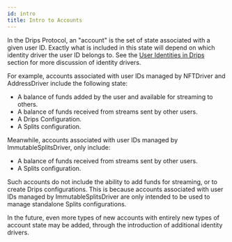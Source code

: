 ```yaml
---
id: intro
title: Intro to Accounts
---
```


In the Drips Protocol, an "account" is the set of state associated with a given user ID. Exactly what is included in this state
will depend on which identity driver the user ID belongs to. See the [User Identities in Drips][ui] section for more discussion of
identity drivers.

For example, accounts associated with user IDs managed by NFTDriver and AddressDriver include the following state:

* A balance of funds added by the user and available for streaming to others.
* A balance of funds received from streams sent by other users.
* A Drips Configuration.
* A Splits configuration.

Meanwhile, accounts associated with user IDs managed by ImmutableSplitsDriver, only include:

* A balance of funds received from streams sent by other users.
* A Splits configuration.

Such accounts do not include the ability to add funds for streaming, or to create Drips configurations. This is because accounts associated with user IDs managed by ImmutableSplitsDriver are only intended to be used to manage standalone Splits configurations.

In the future, even more types of new accounts with entirely new types of account state may be added, through the introduction of additional identity drivers.

[ui]: /docs/the-protocol/user-identities-in-drips
